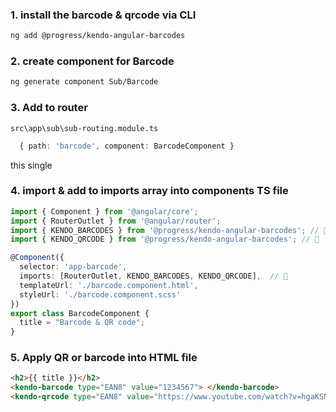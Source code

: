 ### 1. install the barcode & qrcode via CLI  
```sh
ng add @progress/kendo-angular-barcodes
```  
### 2. create component for Barcode   
```sh
ng generate component Sub/Barcode
```  

### 3. Add to router  
`src\app\sub\sub-routing.module.ts`  
```typescript
  { path: 'barcode', component: BarcodeComponent }
```  

this single  
### 4. import & add to imports array into components TS file  
```typescript
import { Component } from '@angular/core';
import { RouterOutlet } from '@angular/router';
import { KENDO_BARCODES } from '@progress/kendo-angular-barcodes'; // 🔄
import { KENDO_QRCODE } from '@progress/kendo-angular-barcodes'; // 🔄

@Component({
  selector: 'app-barcode',
  imports: [RouterOutlet, KENDO_BARCODES, KENDO_QRCODE],  // 🔄
  templateUrl: './barcode.component.html',
  styleUrl: './barcode.component.scss'
})
export class BarcodeComponent {
  title = "Barcode & QR code";
}
```  

### 5. Apply QR or barcode into HTML file  
```html
<h2>{{ title }}</h2>
<kendo-barcode type="EAN8" value="1234567"> </kendo-barcode>
<kendo-qrcode type="EAN8" value="https://www.youtube.com/watch?v=hgaKSN2o0bA"> </kendo-qrcode>
```  